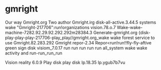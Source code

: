 # gmright
Our way
Gmright.org
Two author 
Gmright.irg disk-all-active.3.44.5 systems wake
"Gmright-217706":run!organizations vision.78.o.7
Wake-wake-machine-7282.92.29.92.292.292m28384.3
Generate-gmright.org {disk-play-play-play-217706-play_play//gmright.org_wake wake forest service to use 
Gmright.82.283.292
Gmright repor-2.34
Repor<run!run!!fly-fly-aftive green sign disk visiom_7.0.17 run run run run run all_system wake wake activity and run-run_run_run

Vision reality 6.0.9
Play disk play disk 
Ip.18.35 
Ip.ygub7b7vu
